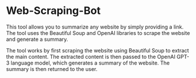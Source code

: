# Web-Scraping-Bot
This tool allows you to summarize any website by simply providing a link. The tool uses the Beautiful Soup and OpenAI libraries to scrape the website and generate a summary.

The tool works by first scraping the website using Beautiful Soup to extract the main content. The extracted content is then passed to the OpenAI GPT-3 language model, which generates a summary of the website. The summary is then returned to the user.



